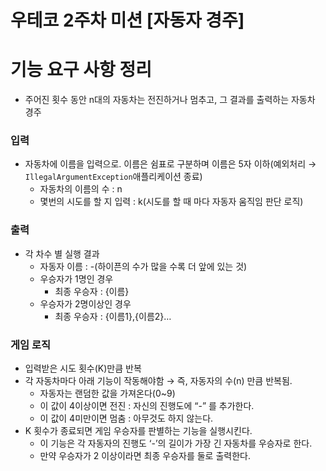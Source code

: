 # 우테코 2주차 미션 [자동자 경주]

# 기능 요구 사항 정리

- 주어진 횟수 동안 n대의 자동차는 전진하거나 멈추고, 그 결과를 출력하는 자동차 경주

### 입력

- 자동차에 이름을 입력으로. 이름은 쉼표로 구분하며 이름은 5자 이하(예외처리 → `IllegalArgumentException`애플리케이션 종료)
    - 자동차의 이름의 수 : n
    - 몇번의 시도를 할 지 입력 : k(시도를 할 때 마다 자동자 움직임 판단 로직)

### 출력

- 각 차수 별 실행 결과
    - 자동자 이름 : -(하이픈의 수가 많을 수록 더 앞에 있는 것)
    - 우승자가 1명인 경우
        - 최종 우승자 : {이름}
    - 우승자가 2명이상인 경우
        - 최종 우승자 : {이름1},{이름2}…

### 게임 로직

- 입력받은 시도 횟수(K)만큼 반복
- 각 자동차마다 아래 기능이 작동해야함 → 즉, 자동자의 수(n) 만큼 반복됨.
    - 자동자는 랜덤한 값을 가져온다(0~9)
    - 이 값이 4이상이면 전진 : 자신의 진행도에 “-” 를 추가한다.
    - 이 값이 4미만이면 멈춤 : 아무것도 하지 않는다.
- K 횟수가 종료되면 게임 우승자를 판별하는 기능을 실행시킨다.
    - 이 기능은 각 자동자의 진행도 ‘-’의 길이가 가장 긴 자동차를 우승자로 한다.
    - 만약 우승자가 2 이상이라면 최종 우승자를 둘로 출력한다.